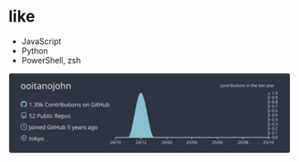 # like

- JavaScript
- Python
- PowerShell, zsh

![](https://raw.githubusercontent.com/ooitanojohn/ooitanojohn/master/profile-summary-card-output/nord_dark/0-profile-details.svg)


